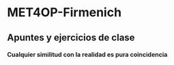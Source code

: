 # MET4OP-Firmenich
## Apuntes y ejercicios de clase

#### Cualquier similitud con la realidad es pura coincidencia
